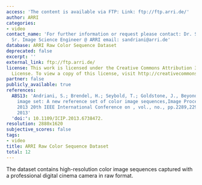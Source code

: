 ```yaml
---
access: 'The content is available via FTP: Link: ftp://ftp.arri.de/'
author: ARRI
categories:
- video
contact_name: 'For further information or request please contact: Dr. Stefano Andriani
  Sr. Image Science Engineer @ ARRI email: sandriani@arri.de'
database: ARRI Raw Color Sequence Dataset
deprecated: false
excerpt: ''
external_link: ftp://ftp.arri.de/
license: This work is licensed under the Creative Commons Attribution 3.0 Unported
  License. To view a copy of this license, visit http://creativecommons.org/licenses/by/3.0/deed.en_US.
partner: false
publicly_available: true
references:
  ABS13: 'Andriani, S.; Brendel, H.; Seybold, T.; Goldstone, J., Beyond the Kodak
    image set: A new reference set of color image sequences,Image Processing (ICIP),
    2013 20th IEEE International Conference on , vol., no., pp.2289,2293, 15-18 Sept.
    2013'
  'doi:': 10.1109/ICIP.2013.6738472.
resolution: 2880x1620
subjective_scores: false
tags:
- video
title: ARRI Raw Color Sequence Dataset
total: 12
---
```


The dataset contains high-resolution color image sequences captured with a professional digital cinema camera in raw format.
